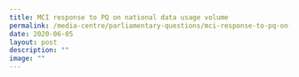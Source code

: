 ```yaml
---
title: MCI response to PQ on national data usage volume
permalink: /media-centre/parliamentary-questions/mci-response-to-pq-on-national-data-usage-volume/
date: 2020-06-05
layout: post
description: ""
image: ""
---
```

